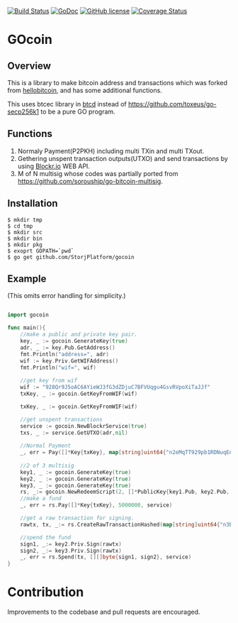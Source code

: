 [![Build Status](https://travis-ci.org/StorjPlatform/gocoin.svg?branch=master)](https://travis-ci.org/StorjPlatform/gocoin)
[![GoDoc](https://godoc.org/github.com/StorjPlatform/gocoin?status.svg)](https://godoc.org/github.com/StorjPlatform/gocoin)
[![GitHub license](https://img.shields.io/badge/license-MIT-blue.svg)](https://raw.githubusercontent.com/StorjPlatform/gocoin/master/LICENSE)
[![Coverage Status](https://coveralls.io/repos/StorjPlatform/gocoin/badge.svg?branch=master)](https://coveralls.io/r/StorjPlatform/gocoin?branch=master)


# GOcoin 

## Overview

This is a library to make bitcoin address and transactions which was forked from [hellobitcoin](https://github.com/prettymuchbryce/hellobitcoin),
and has some additional functions.

This uses btcec library in [btcd](https://github.com/btcsuite/btcd) instead of https://github.com/toxeus/go-secp256k1
to be a pure GO program.


## Functions 

1. Normaly Payment(P2PKH) including multi TXin and multi TXout.
2. Gethering unspent transaction outputs(UTXO) and send transactions by using [Blockr.io](http://blockr.io) WEB API.
3. M of N multisig whose codes was partially ported from https://github.com/soroushjp/go-bitcoin-multisig.


## Installation

    $ mkdir tmp
    $ cd tmp
    $ mkdir src
    $ mkdir bin
    $ mkdir pkg
    $ exoprt GOPATH=`pwd`
    $ go get github.com/StorjPlatform/gocoin


## Example
(This omits error handling for simplicity.)

```go

import gocoin

func main(){
	//make a public and private key pair.
	key, _ := gocoin.GenerateKey(true)
	adr, _ := key.Pub.GetAddress()
	fmt.Println("address=", adr)
	wif := key.Priv.GetWIFAddress()
	fmt.Println("wif=", wif)
	
	//get key from wif
	wif := "928Qr9J5oAC6AYieWJ3fG3dZDjuC7BFVUqgu4GsvRVpoXiTaJJf"
	txKey, _ := gocoin.GetKeyFromWIF(wif)

	txKey, _ := gocoin.GetKeyFromWIF(wif)

	//get unspent transactions
	service := gocoin.NewBlockrService(true)
	txs, _ := service.GetUTXO(adr,nil)
	
	//Normal Payment
	_, err = Pay([]*Key{txKey}, map[string]uint64{"n2eMqTT929pb1RDNuqEnxdaLau1rxy3efi": 0.01 * satoshi}, service)
	
	//2 of 3 multisig
	key1, _ := gocoin.GenerateKey(true)
	key2, _ := gocoin.GenerateKey(true)
	key3, _ := gocoin.GenerateKey(true)
	rs, _:= gocoin.NewRedeemScript(2, []*PublicKey{key1.Pub, key2.Pub, key3.Pub})
	//make a fund
	_, err = rs.Pay([]*Key{txKey}, 5000000, service)

    //get a raw transaction for signing.
	rawtx, tx, _:= rs.CreateRawTransactionHashed(map[string]uint64{"n3Bp1hbgtmwDtjQTpa6BnPPCA8fTymsiZy": 50000*satoshi}, service)

	//spend the fund
	sign1, _:= key2.Priv.Sign(rawtx)
	sign2, _:= key3.Priv.Sign(rawtx)
	_, err = rs.Spend(tx, [][]byte{sign1, sign2}, service)
}
````



# Contribution
Improvements to the codebase and pull requests are encouraged.


